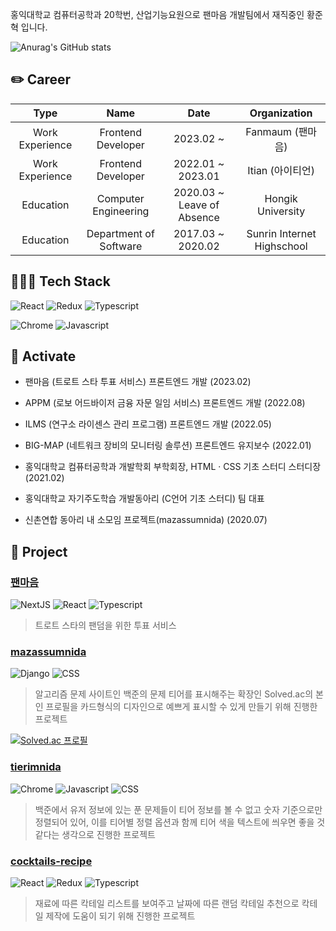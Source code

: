홍익대학교 컴퓨터공학과 20학번, 산업기능요원으로 팬마음 개발팀에서 재직중인 황준혁 입니다.

![Anurag's GitHub stats](https://github-readme-stats.vercel.app/api?username=strawji02&count_private=true)

## ✏️ Career

|    Type   |          Name          |    Date    |    Organization   |
|:---------:|:----------------------:|:----------:|:-----------------:|
| Work Experience | Frontend Developer | 2023.02 ~ | Fanmaum (팬마음) |
| Work Experience | Frontend Developer | 2022.01 ~ 2023.01 | Itian (아이티언) |
| Education | Computer Engineering | 2020.03 ~ Leave of Absence | Hongik University |
| Education | Department of Software | 2017.03 ~ 2020.02 | Sunrin Internet Highschool |

## 👩🏻‍💻 Tech Stack

![React](https://img.shields.io/badge/React-49d6f9?style=flat-square&logo=react&logoColor=white) 
![Redux](https://img.shields.io/badge/Redux-764ABC?style=flat-square&logo=redux&logoColor=white)
![Typescript](https://img.shields.io/badge/Typescript-3178C6?style=flat-square&logo=typescript&logoColor=white) 

![Chrome](https://img.shields.io/badge/Chrome_Extension-4285F4?style=flat-square&logo=googlechrome&logoColor=white) 
![Javascript](https://img.shields.io/badge/Javascript-F7DF1E?style=flat-square&logo=javascript&logoColor=white)

## 🔖 Activate

* 팬마음 (트로트 스타 투표 서비스) 프론트엔드 개발 (2023.02)

* APPM (로보 어드바이저 금융 자문 일임 서비스) 프론트엔드 개발 (2022.08)

* ILMS (연구소 라이센스 관리 프로그램) 프론트엔드 개발 (2022.05)

* BIG-MAP (네트워크 장비의 모니터링 솔루션) 프론트엔드 유지보수 (2022.01)

* 홍익대학교 컴퓨터공학과 개발학회 부학회장, HTML · CSS 기초 스터디 스터디장 (2021.02)

* 홍익대학교 자기주도학습 개발동아리 (C언어 기초 스터디) 팀 대표

* 신촌연합 동아리 내 소모임 프로젝트(mazassumnida) (2020.07)

## 📖 Project

### [**팬마음**](https://fanmaum.com/)
![NextJS](https://img.shields.io/badge/Next.js-000000?style=flat-square&logo=Next.js&logoColor=white)
![React](https://img.shields.io/badge/React-49d6f9?style=flat-square&logo=react&logoColor=white) 
![Typescript](https://img.shields.io/badge/Typescript-3178C6?style=flat-square&logo=typescript&logoColor=white) 

> 트로트 스타의 팬덤을 위한 투표 서비스


### [**mazassumnida**](https://github.com/mazassumnida/mazassumnida) 
![Django](https://img.shields.io/badge/Django-092E20?style=flat-square&logo=django&logoColor=white) ![CSS](https://img.shields.io/badge/CSS-F43059?style=flat-square&logo=csswi&logoColor=white)

> 알고리즘 문제 사이트인 백준의 문제 티어를 표시해주는 확장인 Solved.ac의 본인 프로필을 카드형식의 디자인으로 예쁘게 표시할 수 있게 만들기 위해 진행한 프로젝트

[![Solved.ac 프로필](http://mazassumnida.wtf/api/v2/generate_badge?boj=strawJI)](https://solved.ac/strawji)

### [**tierimnida**](https://github.com/mazassumnida/tierimnida) 
![Chrome](https://img.shields.io/badge/Chrome_Extension-4285F4?style=flat-square&logo=googlechrome&logoColor=white) 
![Javascript](https://img.shields.io/badge/Javascript-F7DF1E?style=flat-square&logo=javascript&logoColor=white) 
![CSS](https://img.shields.io/badge/CSS-F43059?style=flat-square&logo=csswi&logoColor=white)

> 백준에서 유저 정보에 있는 푼 문제들이 티어 정보를 볼 수 없고 숫자 기준으로만 정렬되어 있어, 이를 티어별 정렬 옵션과 함께 티어 색을 텍스트에 씌우면 좋을 것 같다는 생각으로 진행한 프로젝트

### [**cocktails-recipe**](https://github.com/strawji02/cocktail-recipes) 
![React](https://img.shields.io/badge/React-49d6f9?style=flat-square&logo=react&logoColor=white) 
![Redux](https://img.shields.io/badge/Redux-764ABC?style=flat-square&logo=redux&logoColor=white)
![Typescript](https://img.shields.io/badge/Typescript-3178C6?style=flat-square&logo=typescript&logoColor=white) 
 
> 재료에 따른 칵테일 리스트를 보여주고 날짜에 따른 랜덤 칵테일 추천으로 칵테일 제작에 도움이 되기 위해 진행한 프로젝트
